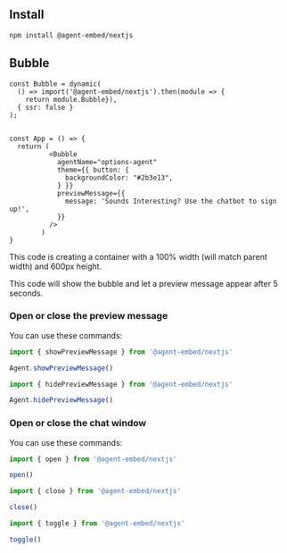 ## Install

```bash
npm install @agent-embed/nextjs
```

## Bubble

```tsx
const Bubble = dynamic(
  () => import('@agent-embed/nextjs').then(module => {
    return module.Bubble}),
  { ssr: false }
);


const App = () => {
  return (
          <Bubble
            agentName="options-agent"
            theme={{ button: { 
              backgroundColor: "#2b3e13",
            } }}
            previewMessage={{
              message: 'Sounds Interesting? Use the chatbot to sign up!',
            }}
          />  
        )
}
```

This code is creating a container with a 100% width (will match parent width) and 600px height.

This code will show the bubble and let a preview message appear after 5 seconds.

### Open or close the preview message

You can use these commands:

```js
import { showPreviewMessage } from '@agent-embed/nextjs'

Agent.showPreviewMessage()
```

```js
import { hidePreviewMessage } from '@agent-embed/nextjs'

Agent.hidePreviewMessage()
```

### Open or close the chat window

You can use these commands:

```js
import { open } from '@agent-embed/nextjs'

open()
```

```js
import { close } from '@agent-embed/nextjs'

close()
```

```js
import { toggle } from '@agent-embed/nextjs'

toggle()
```
